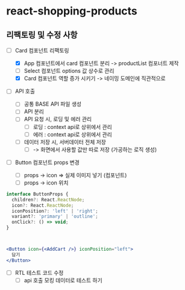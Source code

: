 # react-shopping-products

## 리팩토링 및 수정 사항

- [ ] Card 컴포넌트 리팩토링

  - [x] App 컴포넌트에서 card 컴포넌트 분리 -> productList 컴포너트 제작
  - [ ] Select 컴포넌트 options 값 상수로 관리
  - [x] Card 컴포넌트 역할 증가 시키기 -> 네이밍 도메인에 직관적으로

- [ ] API 호출

  - [ ] 공통 BASE API 파일 생성
  - [ ] API 분리
  - [ ] API 요청 시, 로딩 및 에러 관리
    - [ ] 로딩 : context api로 상위에서 관리
    - [ ] 에러 : context api로 상위에서 관리
  - [ ] 데이터 저장 시, 서버데이터 전체 저장
    - [ ] -> 화면에서 사용할 값만 따로 저장 (가공하는 로직 생성)

- [ ] Button 컴포넌트 props 변경
  - [ ] props -> icon => 실제 이미지 넣기 (컴포넌트)
  - [ ] props -> icon 위치

```jsx
interface ButtonProps {
  children?: React.ReactNode;
  icon?: React.ReactNode;
  iconPosition?: 'left' | 'right';
  variant?: 'primary' | 'outline';
  onClick?: () => void;
}



<Button icon={<AddCart />} iconPosition="left">
  담기
</Button>
```

- [ ] RTL 테스트 코드 수정
  - [ ] api 호출 모킹 데이터로 테스트 하기

